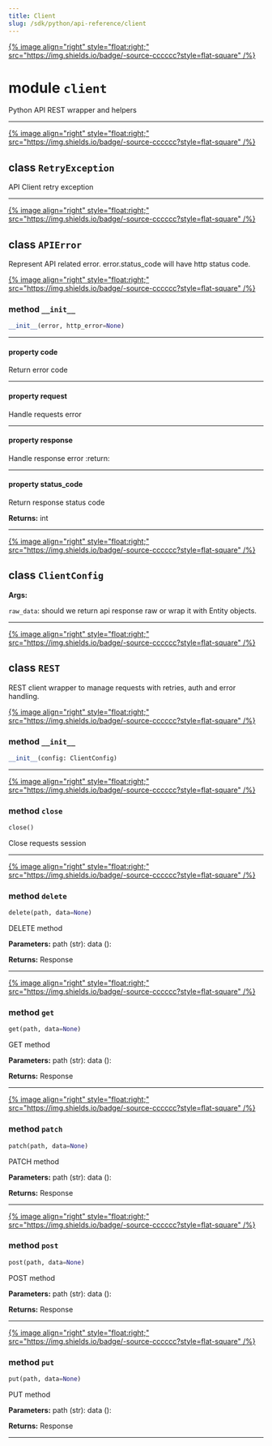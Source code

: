 ```yaml
---
title: Client
slug: /sdk/python/api-reference/client
---
```




[{% image align="right" style="float:right;" src="https://img.shields.io/badge/-source-cccccc?style=flat-square" /%}](https://github.com/open-metadata/OpenMetadata/tree/main/ingestion/src/metadata/ingestion/ometa/client.py#L0")

# module `client`
Python API REST wrapper and helpers 



---

[{% image align="right" style="float:right;" src="https://img.shields.io/badge/-source-cccccc?style=flat-square" /%}](https://github.com/open-metadata/OpenMetadata/tree/main/ingestion/src/metadata/ingestion/ometa/client.py#L29")

## class `RetryException`
API Client retry exception 





---

[{% image align="right" style="float:right;" src="https://img.shields.io/badge/-source-cccccc?style=flat-square" /%}](https://github.com/open-metadata/OpenMetadata/tree/main/ingestion/src/metadata/ingestion/ometa/client.py#L35")

## class `APIError`
Represent API related error. error.status_code will have http status code. 

[{% image align="right" style="float:right;" src="https://img.shields.io/badge/-source-cccccc?style=flat-square" /%}](https://github.com/open-metadata/OpenMetadata/tree/main/ingestion/src/metadata/ingestion/ometa/client.py#L41")

### method `__init__`

```python
__init__(error, http_error=None)
```






---

#### property code

Return error code 

---

#### property request

Handle requests error 

---

#### property response

Handle response error :return: 

---

#### property status_code

Return response status code 



**Returns:**
  int 




---

[{% image align="right" style="float:right;" src="https://img.shields.io/badge/-source-cccccc?style=flat-square" /%}](https://github.com/open-metadata/OpenMetadata/tree/main/ingestion/src/metadata/ingestion/ometa/client.py#L89")

## class `ClientConfig`

**Args:**

`raw_data`: should we return api response raw or wrap it with  Entity objects. 





---

[{% image align="right" style="float:right;" src="https://img.shields.io/badge/-source-cccccc?style=flat-square" /%}](https://github.com/open-metadata/OpenMetadata/tree/main/ingestion/src/metadata/ingestion/ometa/client.py#L111")

## class `REST`
REST client wrapper to manage requests with retries, auth and error handling. 

[{% image align="right" style="float:right;" src="https://img.shields.io/badge/-source-cccccc?style=flat-square" /%}](https://github.com/open-metadata/OpenMetadata/tree/main/ingestion/src/metadata/ingestion/ometa/client.py#L117")

### method `__init__`

```python
__init__(config: ClientConfig)
```








---

[{% image align="right" style="float:right;" src="https://img.shields.io/badge/-source-cccccc?style=flat-square" /%}](https://github.com/open-metadata/OpenMetadata/tree/main/ingestion/src/metadata/ingestion/ometa/client.py#L324")

### method `close`

```python
close()
```

Close requests session 

---

[{% image align="right" style="float:right;" src="https://img.shields.io/badge/-source-cccccc?style=flat-square" /%}](https://github.com/open-metadata/OpenMetadata/tree/main/ingestion/src/metadata/ingestion/ometa/client.py#L308")

### method `delete`

```python
delete(path, data=None)
```

DELETE method 



**Parameters:**
  path (str):  data (): 



**Returns:**
  Response 

---

[{% image align="right" style="float:right;" src="https://img.shields.io/badge/-source-cccccc?style=flat-square" /%}](https://github.com/open-metadata/OpenMetadata/tree/main/ingestion/src/metadata/ingestion/ometa/client.py#L251")

### method `get`

```python
get(path, data=None)
```

GET method 



**Parameters:**
  path (str):  data (): 



**Returns:**
  Response 

---

[{% image align="right" style="float:right;" src="https://img.shields.io/badge/-source-cccccc?style=flat-square" /%}](https://github.com/open-metadata/OpenMetadata/tree/main/ingestion/src/metadata/ingestion/ometa/client.py#L290")

### method `patch`

```python
patch(path, data=None)
```

PATCH method 



**Parameters:**
  path (str):  data (): 



**Returns:**
  Response 

---

[{% image align="right" style="float:right;" src="https://img.shields.io/badge/-source-cccccc?style=flat-square" /%}](https://github.com/open-metadata/OpenMetadata/tree/main/ingestion/src/metadata/ingestion/ometa/client.py#L264")

### method `post`

```python
post(path, data=None)
```

POST method 



**Parameters:**
  path (str):  data (): 



**Returns:**
  Response 

---

[{% image align="right" style="float:right;" src="https://img.shields.io/badge/-source-cccccc?style=flat-square" /%}](https://github.com/open-metadata/OpenMetadata/tree/main/ingestion/src/metadata/ingestion/ometa/client.py#L277")

### method `put`

```python
put(path, data=None)
```

PUT method 



**Parameters:**
  path (str):  data (): 



**Returns:**
  Response 




---


